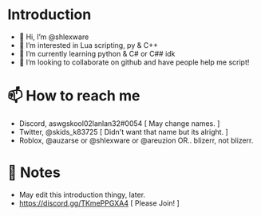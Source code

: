 # Introduction
- 👋 Hi, I’m @shlexware
- 👀 I’m interested in Lua scripting, py & C++
- 🌱 I’m currently learning python & C# or C## idk
- 💞️ I’m looking to collaborate on github and have people help me script!

# 📫 How to reach me 

- Discord, aswgskool02lanlan32#0054 [ May change names. ]
- Twitter, @skids_k83725 [ Didn't want that name but its alright. ]
- Roblox, @auzarse or @shIexware or @areuzion OR.. bIizerr, not blizerr.

# 📜 Notes

- May edit this introduction thingy, later.
- https://discord.gg/TKmePPGXA4 [ Please Join! ]

